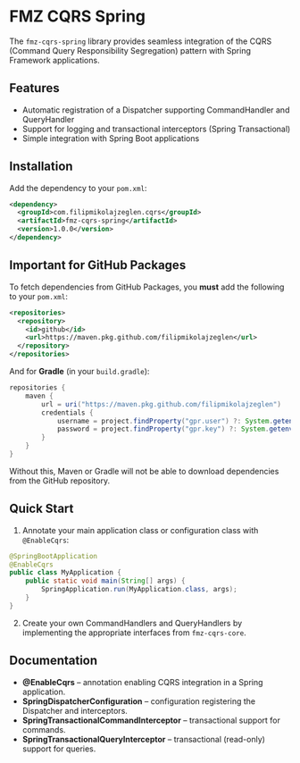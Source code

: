 # FMZ CQRS Spring

The `fmz-cqrs-spring` library provides seamless integration of the CQRS (Command Query Responsibility Segregation) pattern with Spring Framework applications.

## Features

- Automatic registration of a Dispatcher supporting CommandHandler and QueryHandler
- Support for logging and transactional interceptors (Spring Transactional)
- Simple integration with Spring Boot applications

## Installation

Add the dependency to your `pom.xml`:

```xml
<dependency>
  <groupId>com.filipmikolajzeglen.cqrs</groupId>
  <artifactId>fmz-cqrs-spring</artifactId>
  <version>1.0.0</version>
</dependency>
```

## Important for GitHub Packages

To fetch dependencies from GitHub Packages, you **must** add the following to your `pom.xml`:

```xml
<repositories>
  <repository>
    <id>github</id>
    <url>https://maven.pkg.github.com/filipmikolajzeglen</url>
  </repository>
</repositories>
```

And for **Gradle** (in your `build.gradle`):

```groovy
repositories {
    maven {
        url = uri("https://maven.pkg.github.com/filipmikolajzeglen")
        credentials {
            username = project.findProperty("gpr.user") ?: System.getenv("USERNAME_GITHUB")
            password = project.findProperty("gpr.key") ?: System.getenv("TOKEN_GITHUB")
        }
    }
}
```

Without this, Maven or Gradle will not be able to download dependencies from the GitHub repository.

## Quick Start

1. Annotate your main application class or configuration class with `@EnableCqrs`:

```java
@SpringBootApplication
@EnableCqrs
public class MyApplication {
    public static void main(String[] args) {
        SpringApplication.run(MyApplication.class, args);
    }
}
```

2. Create your own CommandHandlers and QueryHandlers by implementing the appropriate interfaces from `fmz-cqrs-core`.

## Documentation

- **@EnableCqrs** – annotation enabling CQRS integration in a Spring application.
- **SpringDispatcherConfiguration** – configuration registering the Dispatcher and interceptors.
- **SpringTransactionalCommandInterceptor** – transactional support for commands.
- **SpringTransactionalQueryInterceptor** – transactional (read-only) support for queries.